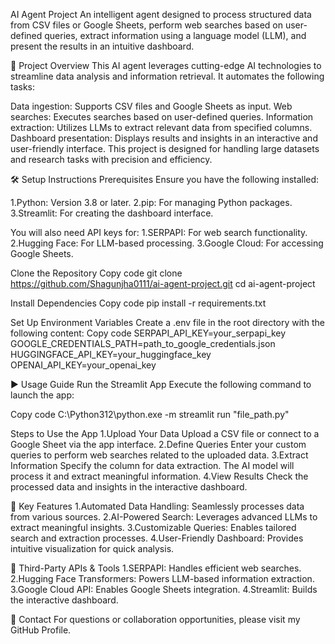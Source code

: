 AI Agent Project
An intelligent agent designed to process structured data from CSV files or Google Sheets, perform web searches based on user-defined queries, extract information using a language model (LLM), and present the results in an intuitive dashboard.

📜 Project Overview
This AI agent leverages cutting-edge AI technologies to streamline data analysis and information retrieval. It automates the following tasks:

Data ingestion: Supports CSV files and Google Sheets as input.
Web searches: Executes searches based on user-defined queries.
Information extraction: Utilizes LLMs to extract relevant data from specified columns.
Dashboard presentation: Displays results and insights in an interactive and user-friendly interface.
This project is designed for handling large datasets and research tasks with precision and efficiency.

🛠️ Setup Instructions
Prerequisites
Ensure you have the following installed:

1.Python: Version 3.8 or later.
2.pip: For managing Python packages.
3.Streamlit: For creating the dashboard interface.

You will also need API keys for:
1.SERPAPI: For web search functionality.
2.Hugging Face: For LLM-based processing.
3.Google Cloud: For accessing Google Sheets.

Clone the Repository
Copy code
git clone https://github.com/Shagunjha0111/ai-agent-project.git
cd ai-agent-project


Install Dependencies
Copy code
pip install -r requirements.txt

Set Up Environment Variables
Create a .env file in the root directory with the following content:
Copy code
SERPAPI_API_KEY=your_serpapi_key
GOOGLE_CREDENTIALS_PATH=path_to_google_credentials.json
HUGGINGFACE_API_KEY=your_huggingface_key
OPENAI_API_KEY=your_openai_key

▶️ Usage Guide
Run the Streamlit App
Execute the following command to launch the app:

Copy code
C:\Python312\python.exe -m streamlit run "file_path.py"

Steps to Use the App
1.Upload Your Data
Upload a CSV file or connect to a Google Sheet via the app interface.
2.Define Queries
Enter your custom queries to perform web searches related to the uploaded data.
3.Extract Information
Specify the column for data extraction. The AI model will process it and extract meaningful information.
4.View Results
Check the processed data and insights in the interactive dashboard.


🧰 Key Features
1.Automated Data Handling: Seamlessly processes data from various sources.
2.AI-Powered Search: Leverages advanced LLMs to extract meaningful insights.
3.Customizable Queries: Enables tailored search and extraction processes.
4.User-Friendly Dashboard: Provides intuitive visualization for quick analysis.

🔗 Third-Party APIs & Tools
1.SERPAPI: Handles efficient web searches.
2.Hugging Face Transformers: Powers LLM-based information extraction.
3.Google Cloud API: Enables Google Sheets integration.
4.Streamlit: Builds the interactive dashboard.

📧 Contact
For questions or collaboration opportunities, please visit my GitHub Profile.






